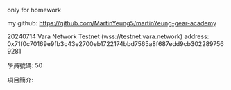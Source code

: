 only for homework

my github:
https://github.com/MartinYeung5/martinYeung-gear-academy

20240714
Vara Network Testnet (wss://testnet.vara.network) address:
0x71f0c70169e9fb3c43e2700eb1722174bbd7565a8f687edd9cb3022897569281

學員號碼:
50

項目簡介:
